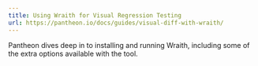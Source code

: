 ```yaml
---
title: Using Wraith for Visual Regression Testing
url: https://pantheon.io/docs/guides/visual-diff-with-wraith/
---
```


Pantheon dives deep in to installing and running Wraith, including some of the extra options available with the tool.
